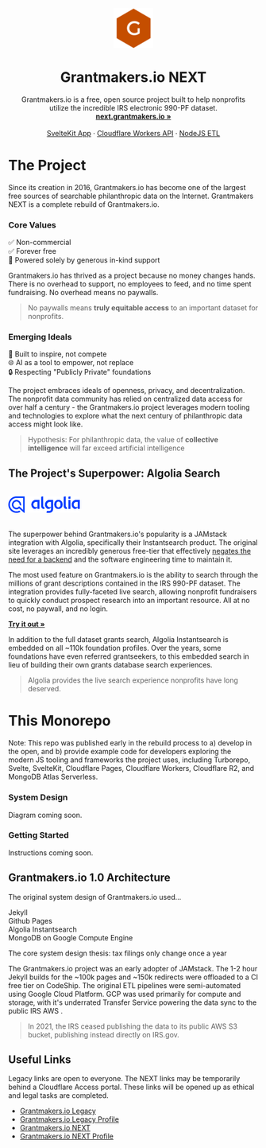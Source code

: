 <div align="center">
  <a href="next.grantmakers.io">
    <img src="./apps/web/static/logo.svg" alt="Logo" width="80" height="80">
  </a>

  <h1 align="center">Grantmakers.io NEXT</h1>

  <p align="center">
    Grantmakers.io is a free, open source project built to help nonprofits
    <br />
    utilize the incredible IRS electronic 990-PF dataset.
    <br />
    <a href="https://github.com/grantmakers/grantmakers-next/"><strong>next.grantmakers.io »</strong></a>
    <br />
    <br />
    <a href="https://github.com/grantmakers/grantmakers-next/tree/main/apps/web">SvelteKit App</a>
    ·
    <a href="https://github.com/grantmakers/grantmakers-next/tree/main/apps/api">Cloudflare Workers API</a>
    ·
    <a href="https://github.com/grantmakers/grantmakers-next/tree/main/apps/etl">NodeJS ETL</a>
  </p>
</div>

# The Project

Since its creation in 2016, Grantmakers.io has become one of the largest free sources of searchable philanthropic data on the Internet. Grantmakers NEXT is a complete rebuild of Grantmakers.io.

### Core Values

✅ Non-commercial  
✅ Forever free  
🎁 Powered solely by generous in-kind support

Grantmakers.io has thrived as a project because no money changes hands. There is no overhead to support, no employees to feed, and no time spent fundraising. No overhead means no paywalls.

> No paywalls means **truly equitable access** to an important dataset for nonprofits.

### Emerging Ideals

🌻 Built to inspire, not compete  
🌐 AI as a tool to empower, not replace  
🔒 Respecting "Publicly Private" foundations

The project embraces ideals of openness, privacy, and decentralization. The nonprofit data community has relied on centralized data access for over half a century - the Grantmakers.io project leverages modern tooling and technologies to explore what the next century of philanthropic data access might look like.

> Hypothesis: For philanthropic data, the value of **collective intelligence** will far exceed artificial intelligence

## The Project's Superpower: Algolia Search

<br />
<div align="left">
  <a href="https://www.algolia.com/" alt="Algolia Logo">
    <img src="./apps/web/src/lib/assets/images/Algolia-logo-blue-for-README.png" alt="Algolia Logo" width="144" height="33">
  </a>
</div>
<br />

The superpower behind Grantmakers.io's popularity is a JAMstack integration with Algolia, specifically their Instantsearch product. The original site leverages an incredibly generous free-tier that effectively [negates the need for a backend](https://stories.algolia.com/why-hosted-search-made-sense-for-grantmakers-io-8974f5ed6bd6) and the software engineering time to maintain it.

The most used feature on Grantmakers.io is the ability to search through the millions of grant descriptions contained in the IRS 990-PF dataset. The integration provides fully-faceted live search, allowing nonprofit fundraisers to quickly conduct prospect research into an important resource. All at no cost, no paywall, and no login.

<a href="https://github.com/grantmakers/grantmakers-next/"><strong>Try it out »</strong></a>
<br />

In addition to the full dataset grants search, Algolia Instantsearch is embedded on all ~110k foundation profiles. Over the years, some foundations have even referred grantseekers, to this embedded search in lieu of building their own grants database search experiences.

> Algolia provides the live search experience nonprofits have long deserved.

# This Monorepo

Note: This repo was published early in the rebuild process to a) develop in the open, and b) provide example code for developers exploring the modern JS tooling and frameworks the project uses, including Turborepo, Svelte, SvelteKit, Cloudflare Pages, Cloudflare Workers, Cloudflare R2, and MongoDB Atlas Serverless.

### System Design

Diagram coming soon.

### Getting Started

Instructions coming soon.

## Grantmakers.io 1.0 Architecture

The original system design of Grantmakers.io used...

Jekyll  
Github Pages  
Algolia Instantsearch  
MongoDB on Google Compute Engine

The core system design thesis: tax filings only change once a year

The Grantmakers.io project was an early adopter of JAMstack. The 1-2 hour Jekyll builds for the ~100k pages and ~150k redirects were offloaded to a CI free tier on CodeShip. The original ETL pipelines were semi-automated using Google Cloud Platform. GCP was used primarily for compute and storage, with it's underrated Transfer Service powering the data sync to the public IRS AWS .

> In 2021, the IRS ceased publishing the data to its public AWS S3 bucket, publishing instead directly on IRS.gov.

## Useful Links

Legacy links are open to everyone. The NEXT links may be temporarily behind a Cloudflare Access portal. These links will be opened up as ethical and legal tasks are completed.

- [Grantmakers.io Legacy](https://www.grantmakers.io/)
- [Grantmakers.io Legacy Profile](https://www.grantmakers.io/profiles/v0/562618866-bill-and-melinda-gates-foundation/)
- [Grantmakers.io NEXT](https://next.grantmakers.io)
- [Grantmakers.io NEXT Profile](https://next.grantmakers.io/profiles/v1/562618866-bill-and-melinda-gates-foundation/)

